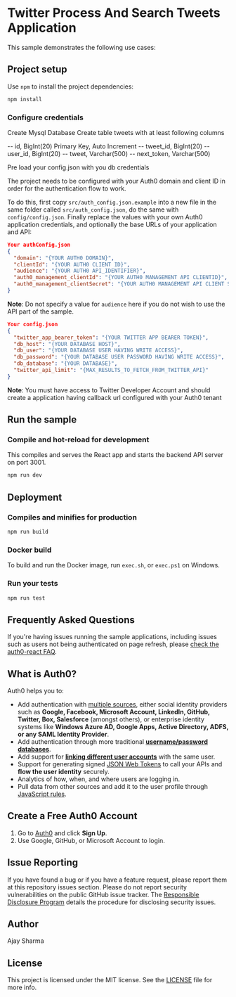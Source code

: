 # Twitter Process And Search Tweets Application

This sample demonstrates the following use cases:
## Project setup

Use `npm` to install the project dependencies:

```bash
npm install
```
### Configure credentials

Create Mysql Database 
Create table tweets with at least following columns

-- id, BigInt(20) Primary Key, Auto Increment
-- tweet_id, BigInt(20)
-- user_id, BigInt(20)
-- tweet, Varchar(500)
-- next_token, Varchar(500)

Pre load your config.json with you db credentials

The project needs to be configured with your Auth0 domain and client ID in order for the authentication flow to work.

To do this, first copy `src/auth_config.json.example` into a new file in the same folder called `src/auth_config.json`, do the same with `config/config.json`. Finally replace the values with your own Auth0 application credentials, and optionally the base URLs of your application and API:

```json
Your authConfig.json
{
  "domain": "{YOUR AUTH0 DOMAIN}",
  "clientId": "{YOUR AUTH0 CLIENT ID}",
  "audience": "{YOUR AUTH0 API_IDENTIFIER}",
  "auth0_management_clientId": "{YOUR AUTH0 MANAGEMENT API CLIENTID}",
  "auth0_management_clientSecret": "{YOUR AUTH0 MANAGEMENT API CLIENT SECRET}"
}
```

**Note**: Do not specify a value for `audience` here if you do not wish to use the API part of the sample.

```json
Your config.json
{
  "twitter_app_bearer_token": "{YOUR TWITTER APP BEARER TOKEN}",
  "db_host": "{YOUR DATABASE HOST}",
  "db_user": "{YOUR DATABASE USER HAVING WRITE ACCESS}",
  "db_password": "{YOUR DATABASE USER PASSWORD HAVING WRITE ACCESS}",
  "db_database": "{YOUR DATABASE}",
  "twitter_api_limit": "{MAX_RESULTS_TO_FETCH_FROM_TWITTER_API}"
}
```

**Note**: You must have access to Twitter Developer Account and should create a application having callback url configured with your Auth0 tenant

## Run the sample

### Compile and hot-reload for development

This compiles and serves the React app and starts the backend API server on port 3001.

```bash
npm run dev
```

## Deployment

### Compiles and minifies for production

```bash
npm run build
```

### Docker build

To build and run the Docker image, run `exec.sh`, or `exec.ps1` on Windows.

### Run your tests

```bash
npm run test
```

## Frequently Asked Questions

If you're having issues running the sample applications, including issues such as users not being authenticated on page refresh, please [check the auth0-react FAQ](https://github.com/auth0/auth0-react/blob/master/FAQ.md).

## What is Auth0?

Auth0 helps you to:

* Add authentication with [multiple sources](https://auth0.com/docs/identityproviders), either social identity providers such as **Google, Facebook, Microsoft Account, LinkedIn, GitHub, Twitter, Box, Salesforce** (amongst others), or enterprise identity systems like **Windows Azure AD, Google Apps, Active Directory, ADFS, or any SAML Identity Provider**.
* Add authentication through more traditional **[username/password databases](https://auth0.com/docs/connections/database/custom-db)**.
* Add support for **[linking different user accounts](https://auth0.com/docs/users/user-account-linking)** with the same user.
* Support for generating signed [JSON Web Tokens](https://auth0.com/docs/tokens/json-web-tokens) to call your APIs and **flow the user identity** securely.
* Analytics of how, when, and where users are logging in.
* Pull data from other sources and add it to the user profile through [JavaScript rules](https://auth0.com/docs/rules).

## Create a Free Auth0 Account

1. Go to [Auth0](https://auth0.com) and click **Sign Up**.
2. Use Google, GitHub, or Microsoft Account to login.

## Issue Reporting

If you have found a bug or if you have a feature request, please report them at this repository issues section. Please do not report security vulnerabilities on the public GitHub issue tracker. The [Responsible Disclosure Program](https://auth0.com/responsible-disclosure-policy) details the procedure for disclosing security issues.

## Author

Ajay Sharma

## License

This project is licensed under the MIT license. See the [LICENSE](../LICENSE) file for more info.
